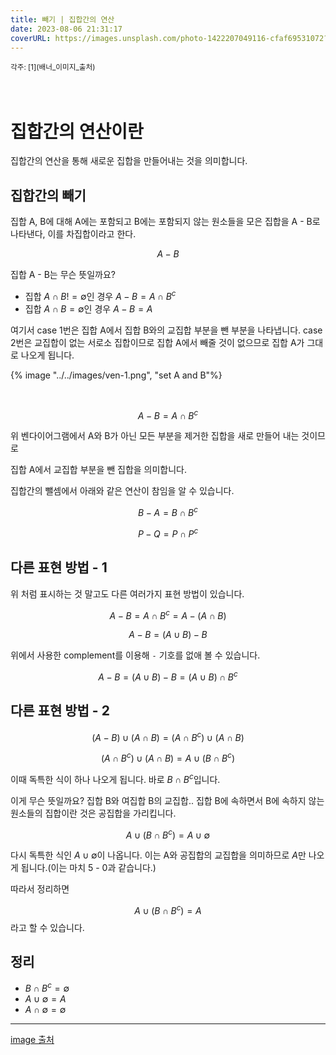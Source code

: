 ```yaml
---
title: 빼기 | 집합간의 연산 
date: 2023-08-06 21:31:17
coverURL: https://images.unsplash.com/photo-1422207049116-cfaf69531072?ixlib=rb-4.0.3&ixid=M3wxMjA3fDB8MHxwaG90by1wYWdlfHx8fGVufDB8fHx8fA%3D%3D&auto=format&fit=crop&w=1735&q=80
---
```


<sup>
각주:  
[1](배너_이미지_출처)
</sup>

<br />
<br />
<br />

# 집합간의 연산이란

집합간의 연산을 통해 새로운 집합을 만들어내는 것을 의미합니다.

## 집합간의 빼기

집합 A, B에 대해 A에는 포함되고 B에는 포함되지 않는 원소들을 모은 집합을 A - B로 나타낸다, 이를 차집합이라고 한다.

$$
A - B
$$

집합 A - B는 무슨 뜻일까요?

- 집합 $A \cap B != \emptyset$인 경우 $A-B=A \cap B^c$
- 집합 $A \cap B = \emptyset$인 경우 $A-B = A$

여기서 case 1번은 집합 A에서 집합 B와의 교집합 부분을 뺀 부분을 나타냅니다.
case 2번은 교집합이 없는 서로소 집합이므로 집합 A에서 빼줄 것이 없으므로 집합 A가 그대로 나오게 됩니다.


{% image "../../images/ven-1.png", "set A and B"%}

<br>

$$
A - B = A \cap B^{c}
$$

위 벤다이어그램에서 A와 B가 아닌 모든 부분을 제거한 집합을 새로 만들어 내는 것이므로

집합 A에서 교집합 부분을 뺀 집합을 의미합니다.

집합간의 뺄셈에서 아래와 같은 연산이 참임을 알 수 있습니다.

$$
B - A = B \cap B^c
$$

$$
P - Q = P \cap P^c
$$

## 다른 표현 방법 - 1

위 처럼 표시하는 것 말고도 다른 여러가지 표현 방법이 있습니다.

$$
A - B = A \cap B^{c} = A - (A \cap B)
$$

$$
A - B = (A \cup B) - B
$$

위에서 사용한 complement를 이용해 `-` 기호를 없애 볼 수 있습니다.

$$
A - B = (A \cup B) - B = (A \cup B) \cap B^c
$$

## 다른 표현 방법 - 2

$$
(A - B) \cup (A \cap B) = (A \cap B^c) \cup (A \cap B)
$$

$$
(A \cap B^c) \cup (A \cap B) = A \cup (B \cap B^c)
$$

이때 독특한 식이 하나 나오게 됩니다.
바로 $B \cap B^c$입니다.

이게 무슨 뜻일까요? 집합 B와 여집합 B의 교집합..
집합 B에 속하면서 B에 속하지 않는 원소들의 집합이란 것은 공집합을 가리킵니다.

$$
A \cup (B \cap B^c) = A \cup \emptyset
$$

다시 독특한 식인 $A \cup \emptyset$이 나옵니다.
이는 A와 공집합의 교집합을 의미하므로 $A$만 나오게 됩니다.(이는 마치 5 - 0과 같습니다.)

따라서 정리하면

$$
A \cup (B \cap B^c) = A
$$
라고 할 수 있습니다.


## 정리

- $B \cap B^c = \emptyset$
- $A \cup \emptyset = A$
- $A \cap \emptyset = \emptyset$


---

<a name="배너 이미지 출처" href="https://images.unsplash.com/photo-1422207049116-cfaf69531072?ixlib=rb-4.0.3&ixid=M3wxMjA3fDB8MHxwaG90by1wYWdlfHx8fGVufDB8fHx8fA%3D%3D&auto=format&fit=crop&w=1735&q=80">image 출처</a>
